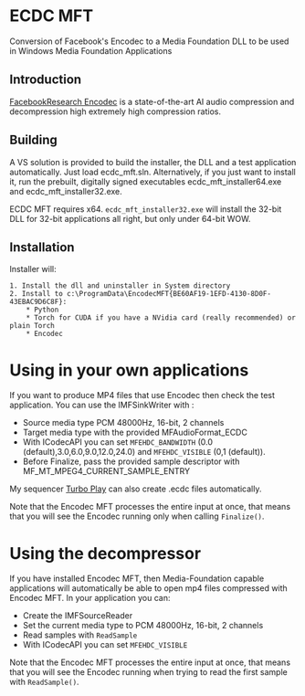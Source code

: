 # ECDC MFT
Conversion of Facebook's Encodec to a Media Foundation DLL to be used in Windows Media Foundation Applications

## Introduction

[FacebookResearch Encodec](https://github.com/facebookresearch/encodec) is a state-of-the-art AI audio compression and decompression high extremely high compression ratios.

## Building
A VS solution is provided to build the installer, the DLL and a test application automatically. Just load ecdc_mft.sln. Alternatively, if you just want to install it, run the prebuilt, digitally signed executables ecdc_mft_installer64.exe and ecdc_mft_installer32.exe.

ECDC MFT requires x64. `ecdc_mft_installer32.exe` will install the 32-bit DLL for 32-bit applications all right, but only under 64-bit WOW.

## Installation

Installer will:

	1. Install the dll and uninstaller in System directory
	2. Install to c:\ProgramData\EncodecMFT{BE60AF19-1EFD-4130-8D0F-43EBAC9D6C8F}:
		* Python
		* Torch for CUDA if you have a NVidia card (really recommended) or plain Torch
		* Encodec
	
# Using in your own applications

If you want to produce MP4 files that use Encodec then check the test application. You can use the IMFSinkWriter with :

* Source media type PCM 48000Hz, 16-bit, 2 channels
* Target media type with the provided MFAudioFormat_ECDC
* With ICodecAPI you can set `MFEHDC_BANDWIDTH` (0.0 (default),3.0,6.0,9.0,12.0,24.0) and `MFEHDC_VISIBLE` (0,1 (default)). 
* Before Finalize, pass the provided sample descriptor with MF_MT_MPEG4_CURRENT_SAMPLE_ENTRY

My sequencer [Turbo Play](https://www.turbo-play.com) can also create .ecdc files automatically.

Note that the Encodec MFT processes the entire input at once, that means that you will see the Encodec running only when calling `Finalize()`.

# Using the decompressor

If you have installed Encodec MFT, then Media-Foundation capable applications will automatically be able to open mp4 files compressed with Encodec MFT. In your application you can:

* Create the IMFSourceReader
* Set the current media type to PCM 48000Hz, 16-bit, 2 channels
* Read samples with `ReadSample`
* With ICodecAPI you can set `MFEHDC_VISIBLE`

Note that the Encodec MFT processes the entire input at once, that means that you will see the Encodec running when trying to read the first sample with `ReadSample()`.



	


 
